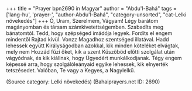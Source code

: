 +++
title = "Prayer bpn2690 in Magyar"
author = "Abdu'l-Bahá"
tags = ['lang-hu', 'prayer-', "author-Abdu'l-Bahá", "category-unsorted", "cat-Lelki növekedés"]
+++
Ó, Uram, Szerelmem, Vágyam! Légy barátom magányomban és társam számkivetettségemben. Szabadíts meg bánatomtól. Tedd, hogy szépséged imádója legyek. Fordíts el engem mindentől Rajtad kívül. Vonzz Magadhoz szentséged illatával. Hadd lehessek együtt Királyságodban azokkal, kik minden köteléket elvágtak, mely nem Hozzád fűzi őket, kik a szent Küszöböd előtti szolgálat után vágyódnak, és kik kiállnak, hogy Ügyedért munkálkodjanak. Tégy engem képessé arra, hogy szolgálóleányaid egyike lehessek, kik elnyerték tetszésedet. Valóban, Te vagy a Kegyes, a Nagylelkű.

(Source category: Lelki növekedés)
(Bahaiprayers.net ID: 2690)
